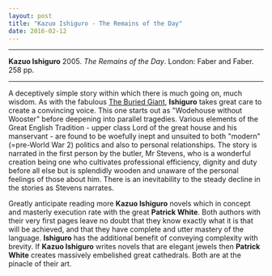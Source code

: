 ```yaml
---
layout: post
title: "Kazuo Ishiguro - The Remains of the Day"
date: 2016-02-12
---
```


***
<b>Kazuo Ishiguro</b> 2005. _The Remains of the Day_. London: Faber and Faber. 258 pp.

***

A deceptively simple story within which there is much going on, much wisdom.  As with the fabulous <a href="https://timeteam.github.io/blog/2015/06/13/The-Buried-Giant">The Buried Giant</a>, **Ishiguro** takes great care to create a convincing voice.  This one starts out as "Wodehouse without Wooster" before deepening into parallel tragedies.  Various elements of the Great English Tradition - upper class Lord of the great house and his manservant - are found to be woefully inept and unsuited to both "modern" (=pre-World War 2) politics and also to personal relationships.  The story is narrated in the first person by the butler, Mr Stevens, who is a wonderful creation being one who cultivates professional efficiency, dignity and duty before all else but is splendidly wooden and unaware of the personal feelings of those about him.  There is an inevitability to the steady decline in the stories as Stevens narrates. 

Greatly anticipate reading more **Kazuo Ishiguro** novels which in concept and masterly execution rate with the great **Patrick White**.  Both authors with their very first pages leave no doubt that they know exactly what it is that will be achieved, and that they have complete and utter mastery of the language.  **Ishiguro** has the additional benefit of conveying complexity with brevity. If **Kazuo Ishiguro** writes novels that are elegant jewels then **Patrick White** creates massively embelished great cathedrals.  Both are at the pinacle of their art.
